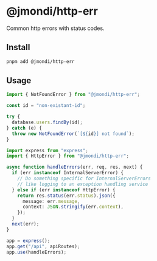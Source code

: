 # @jmondi/http-err

Common http errors with status codes.

## Install

```bash
pnpm add @jmondi/http-err
```

## Usage

```typescript
import { NotFoundError } from "@jmondi/http-err";

const id = "non-existant-id";

try {
  database.users.findBy(id);
} catch (e) {
  throw new NotFoundError(`[${id}] not found`);
}
```

```typescript
import express from "express";
import { HttpError } from "@jmondi/http-err";

async function handleErrors(err, req, res, next) {
  if (err instanceof InternalServerError) {
    // Do something specific for InternalServerErrors
    // like logging to an exception handling service
  } else if (err instanceof HttpError) {
    return res.status(err.status).json({
      message: err.message,
      context: JSON.stringify(err.context),
    });
  }
  next(err);
}

app = express();
app.get("/api", apiRoutes);
app.use(handleErrors);
```
